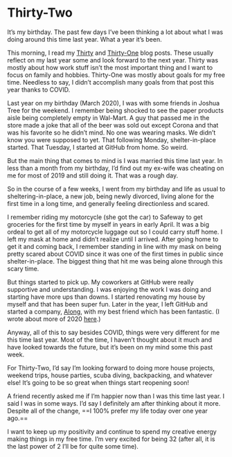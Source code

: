 # Thirty-Two

It’s my birthday. The past few days I’ve been thinking a lot about what I was doing around this time last year. What a year it’s been.

This morning, I read my [Thirty](/thirty) and [Thirty-One](/thirty-one) blog posts. These usually reflect on my last year some and look forward to the next year. Thirty was mostly about how work stuff isn’t the most important thing and I want to focus on family and hobbies. Thirty-One was mostly about goals for my free time. Needless to say, I didn’t accomplish many goals from that post this year thanks to COVID.

Last year on my birthday (March 2020), I was with some friends in Joshua Tree for the weekend. I remember being shocked to see the paper products aisle being completely empty in Wal-Mart. A guy that passed me in the store made a joke that all of the beer was sold out except Corona and that was his favorite so he didn’t mind. No one was wearing masks. We didn’t know you were supposed to yet. That following Monday, shelter-in-place started. That Tuesday, I started at GitHub from home. So weird.

But the main thing that comes to mind is I was married this time last year. In less than a month from my birthday, I’d find out my ex-wife was cheating on me for most of 2019 and still doing it. That was a rough day.

So in the course of a few weeks, I went from my birthday and life as usual to sheltering-in-place, a new job, being newly divorced, living alone for the first time in a long time, and generally feeling directionless and scared.

I remember riding my motorcycle (she got the car) to Safeway to get groceries for the first time by myself in years in early April. It was a big ordeal to get all of my motorcycle luggage out so I could carry stuff home. I left my mask at home and didn’t realize until I arrived. After going home to get it and coming back, I remember standing in line with my mask on being pretty scared about COVID since it was one of the first times in public since shelter-in-place. The biggest thing that hit me was being alone through this scary time.

But things started to pick up. My coworkers at GitHub were really supportive and understanding. I was enjoying the work I was doing and starting have more ups than downs. I started renovating my house by myself and that has been super fun. Later in the year, I left GitHub and started a company, [Along](https://along.video), with my best friend which has been fantastic. (I wrote about more of 2020 [here](/2020).)

Anyway, all of this to say besides COVID, things were very different for me this time last year. Most of the time, I haven’t thought about it much and have looked towards the future, but it’s been on my mind some this past week.

For Thirty-Two, I’d say I’m looking forward to doing more house projects, weekend trips, house parties, scuba diving, backpacking, and whatever else! It’s going to be so great when things start reopening soon!

A friend recently asked me if I’m happier now than I was this time last year. I said I was in some ways. I’d say I definitely am after thinking about it more. Despite all of the change, ==I 100% prefer my life today over one year ago.==

I want to keep up my positivity and continue to spend my creative energy making things in my free time. I’m very excited for being 32 (after all, it is the last power of 2 I’ll be for quite some time).
